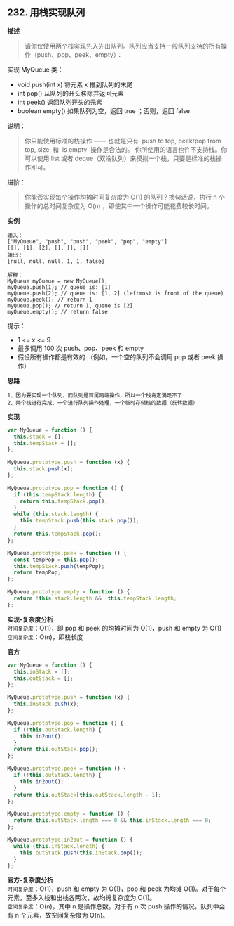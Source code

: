 ## 232. 用栈实现队列

**描述**

> 请你仅使用两个栈实现先入先出队列。队列应当支持一般队列支持的所有操作（push、pop、peek、empty）：

实现 MyQueue 类：

- void push(int x) 将元素 x 推到队列的末尾
- int pop() 从队列的开头移除并返回元素
- int peek() 返回队列开头的元素
- boolean empty() 如果队列为空，返回 true ；否则，返回 false

说明：

> 你只能使用标准的栈操作 —— 也就是只有  push to top, peek/pop from top, size, 和  is empty  操作是合法的。
> 你所使用的语言也许不支持栈。你可以使用 list 或者 deque（双端队列）来模拟一个栈，只要是标准的栈操作即可。

进阶：

> 你能否实现每个操作均摊时间复杂度为 O(1) 的队列？换句话说，执行 n 个操作的总时间复杂度为 O(n) ，即使其中一个操作可能花费较长时间。

**实例**

```
输入：
["MyQueue", "push", "push", "peek", "pop", "empty"]
[[], [1], [2], [], [], []]
输出：
[null, null, null, 1, 1, false]

解释：
MyQueue myQueue = new MyQueue();
myQueue.push(1); // queue is: [1]
myQueue.push(2); // queue is: [1, 2] (leftmost is front of the queue)
myQueue.peek(); // return 1
myQueue.pop(); // return 1, queue is [2]
myQueue.empty(); // return false

```

提示：

- 1 <= x <= 9
- 最多调用 100 次 push、pop、peek 和 empty
- 假设所有操作都是有效的 （例如，一个空的队列不会调用 pop 或者 peek 操作）

**思路**

```
1、因为要实现一个队列，而队列是首尾两端操作，所以一个栈肯定满足不了
2、两个栈进行完成，一个进行队列操作处理，一个临时存储栈的数据（反转数据）
```

**实现**

```js
var MyQueue = function () {
  this.stack = [];
  this.tempStack = [];
};

MyQueue.prototype.push = function (x) {
  this.stack.push(x);
};

MyQueue.prototype.pop = function () {
  if (this.tempStack.length) {
    return this.tempStack.pop();
  }
  while (this.stack.length) {
    this.tempStack.push(this.stack.pop());
  }
  return this.tempStack.pop();
};

MyQueue.prototype.peek = function () {
  const tempPop = this.pop();
  this.tempStack.push(tempPop);
  return tempPop;
};

MyQueue.prototype.empty = function () {
  return !this.stack.length && !this.tempStack.length;
};
```

**实现-复杂度分析**  
`时间复杂度`：O(1)，即 pop 和 peek 的均摊时间为 O(1)，push 和 empty 为 O(1)  
`空间复杂度`：O(n)，即栈长度

**官方**

```js
var MyQueue = function () {
  this.inStack = [];
  this.outStack = [];
};

MyQueue.prototype.push = function (x) {
  this.inStack.push(x);
};

MyQueue.prototype.pop = function () {
  if (!this.outStack.length) {
    this.in2out();
  }
  return this.outStack.pop();
};

MyQueue.prototype.peek = function () {
  if (!this.outStack.length) {
    this.in2out();
  }
  return this.outStack[this.outStack.length - 1];
};

MyQueue.prototype.empty = function () {
  return this.outStack.length === 0 && this.inStack.length === 0;
};

MyQueue.prototype.in2out = function () {
  while (this.inStack.length) {
    this.outStack.push(this.inStack.pop());
  }
};
```

**官方-复杂度分析**  
`时间复杂度`：O(1)，push 和 empty 为 O(1)，pop 和 peek 为均摊 O(1)。对于每个元素，至多入栈和出栈各两次，故均摊复杂度为 O(1)。  
`空间复杂度`：O(n)，其中 n 是操作总数。对于有 n 次 push 操作的情况，队列中会有 n 个元素，故空间复杂度为 O(n)。
